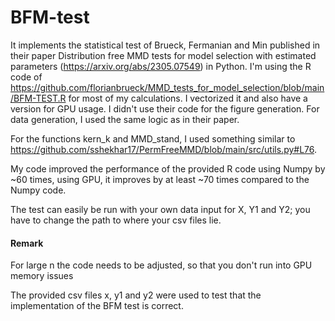 # BFM-test

It implements the statistical test of Brueck, Fermanian and Min published in their paper Distribution free MMD tests for model selection with estimated parameters (https://arxiv.org/abs/2305.07549) in Python. 
I'm using the R code of https://github.com/florianbrueck/MMD_tests_for_model_selection/blob/main/BFM-TEST.R for most of my calculations. I vectorized it and also have a version for GPU usage. I didn't use their code for the figure generation. For data generation, I used the same logic as in their paper.

For the functions kern_k and MMD_stand, I used something similar to https://github.com/sshekhar17/PermFreeMMD/blob/main/src/utils.py#L76.

My code improved the performance of the provided R code using Numpy by ~60 times, using GPU, it improves by at least ~70 times compared to the Numpy code.

The test can easily be run with your own data input for X, Y1 and Y2; you have to change the path to where your csv files lie.



#### Remark
For large n the code needs to be adjusted, so that you don't run into GPU memory issues

The provided csv files x, y1 and y2 were used to test that the implementation of the BFM test is correct.
